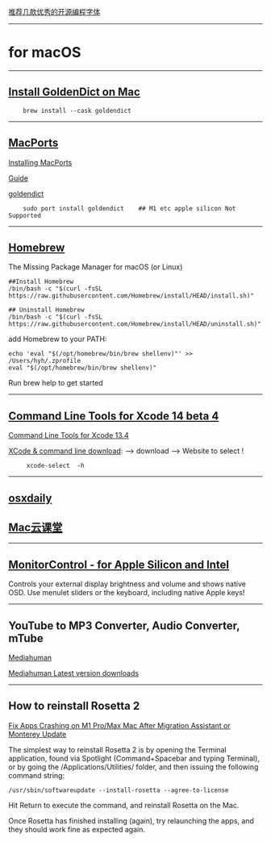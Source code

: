 [推荐几款优秀的开源编程字体](https://blog.csdn.net/gaowencheng01/article/details/110295853?spm=1001.2101.3001.6661.1&utm_medium=distribute.pc_relevant_t0.none-task-blog-2%7Edefault%7ECTRLIST%7Edefault-1-110295853-blog-103303665.pc_relevant_multi_platform_whitelistv3&depth_1-utm_source=distribute.pc_relevant_t0.none-task-blog-2%7Edefault%7ECTRLIST%7Edefault-1-110295853-blog-103303665.pc_relevant_multi_platform_whitelistv3&utm_relevant_index=1)


---
# for macOS
---
## [Install GoldenDict on Mac](https://brewinstall.org/install-goldendict-mac-osx/)

        brew install --cask goldendict

---
## [MacPorts](https://www.macports.org/)

[Installing MacPorts](https://www.macports.org/install.php)

[Guide](https://guide.macports.org/)

[goldendict](https://ports.macports.org/port/goldendict/)

        sudo port install goldendict    ## M1 etc apple silicon Not Supported
        
---
## [Homebrew](https://brew.sh)

The Missing Package Manager for macOS (or Linux)
```
##Install Homebrew
/bin/bash -c "$(curl -fsSL https://raw.githubusercontent.com/Homebrew/install/HEAD/install.sh)"

## Uninstall Homebrew
/bin/bash -c "$(curl -fsSL https://raw.githubusercontent.com/Homebrew/install/HEAD/uninstall.sh)"
```
add Homebrew to your PATH:

    echo 'eval "$(/opt/homebrew/bin/brew shellenv)"' >> /Users/hyh/.zprofile
    eval "$(/opt/homebrew/bin/brew shellenv)"
    
Run brew help to get started

---
## [Command Line Tools for Xcode 14 beta 4](https://developer.apple.com/download/all/?q=Xcode)

   [Command Line Tools for Xcode 13.4](https://download.developer.apple.com/Developer_Tools/Command_Line_Tools_for_Xcode_13.4/Command_Line_Tools_for_Xcode_13.4.dmg)
   
   [XCode & command line download](https://developer.apple.com/xcode/): --> download --> Website to select !
   
   
         xcode-select  -h
   
---
## [osxdaily](https://osxdaily.com)

## [Mac云课堂 ](https://www.youtube.com/channel/UCGHCIkfEHaKT7zsq8wzqeOQ)

------
## [MonitorControl - for Apple Silicon and Intel](https://github.com/MonitorControl/MonitorControl)

Controls your external display brightness and volume and shows native OSD. Use menulet sliders or the keyboard, including native Apple keys!


------
##  YouTube to MP3 Converter, Audio Converter,  mTube

[Mediahuman](https://www.mediahuman.com/)

[Mediahuman Latest version downloads](https://www.mediahuman.com/download.html)

------
##  How to reinstall Rosetta 2

[Fix Apps Crashing on M1 Pro/Max Mac After Migration Assistant or Monterey Update](https://osxdaily.com/2021/11/08/fix-app-crashing-apple-silicon-mac/)

The simplest way to reinstall Rosetta 2 is by opening the Terminal application, found via Spotlight (Command+Spacebar and typing Terminal), or by going the /Applications/Utilities/ folder, and then issuing the following command string:

    /usr/sbin/softwareupdate --install-rosetta --agree-to-license

Hit Return to execute the command, and reinstall Rosetta on the Mac.

Once Rosetta has finished installing (again), try relaunching the apps, and they should work fine as expected again.

